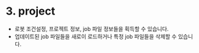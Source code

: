 # 3. project

- 로봇 조건설정, 프로젝트 정보, job 파일 정보들을 획득할 수 있습니다.
- 업데이트된 job 파일들을 새로이 로드하거나 특정 job 파일들을 삭제할 수 있습니다.